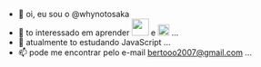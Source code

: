 - 👋 oi, eu sou o @whynotosaka
- 👀 to interessado em aprender <img src="https://icongr.am/devicon/java-original-wordmark.svg?size=128&color=currentColor" width="30" height="30"/> e <img src="https://icongr.am/devicon/javascript-original.svg?size=128&color=currentColor" width="20" height="20"/> ...
- 🌱 atualmente to estudando JavaScript ...
- 📫 pode me encontrar pelo e-mail bertooo2007@gmail.com ...
<!---
whynotosaka/whynotosaka is a ✨ special ✨ repository because its `README.md` (this file) appears on your GitHub profile.
You can click the Preview link to take a look at your changes.
--->
